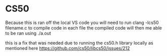 # CS50

Because this is ran off the local VS code you will need to run clang -lcs50 filename.c to compile code in each file the compiled code will then me able to be ran using ./a.out 

this is a fix that was needed due to running the cs50.h library locally as mentioned here
https://github.com/cs50/libcs50/issues/212